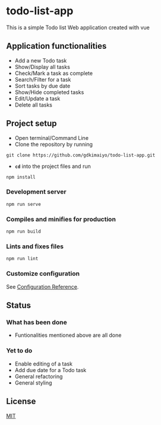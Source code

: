 # todo-list-app

This is a simple Todo list Web application created with vue

## Application functionalities

- Add a new Todo task
- Show/Display all tasks
- Check/Mark a task as complete
- Search/Filter for a task
- Sort tasks by due date
- Show/Hide completed tasks
- Edit/Update a task
- Delete all tasks

## Project setup

- Open terminal/Command Line
- Clone the repository by running

```
git clone https://github.com/gdkimaiyo/todo-list-app.git
```

- **`cd`** into the project files and run

```
npm install
```

### Development server

```
npm run serve
```

### Compiles and minifies for production

```
npm run build
```

### Lints and fixes files

```
npm run lint
```

### Customize configuration

See [Configuration Reference](https://cli.vuejs.org/config/).

## Status

### What has been done

- Funtionalities mentioned above are all done

### Yet to do

- Enable editing of a task
- Add due date for a Todo task
- General refactoring
- General styling

## License

[MIT](https://github.com/gdkimaiyo/todo-list-app/blob/master/LICENSE.md)
